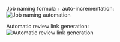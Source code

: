 Job naming formula + auto-incrementation:  
![Job naming automation](./assets/job-naming-automation.gif)

Automatic review link generation:  
![Automatic review link generation](./assets/review-link-generation.gif)
